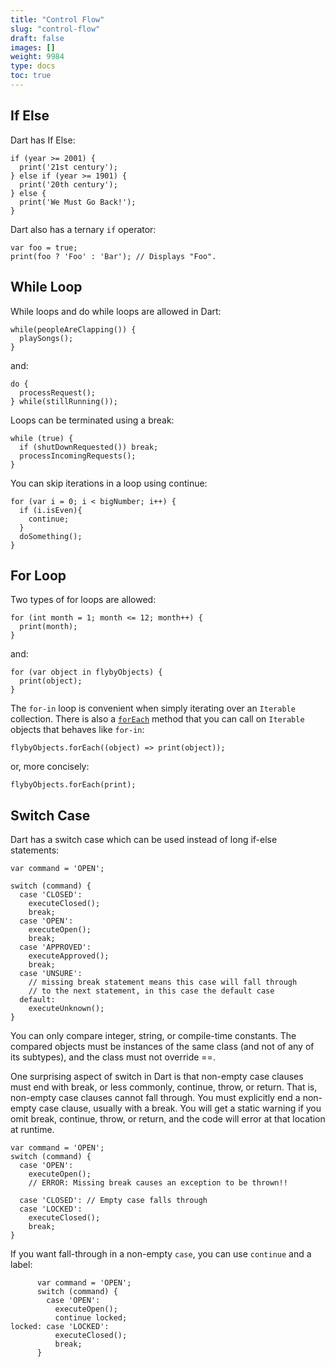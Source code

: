 ```yaml
---
title: "Control Flow"
slug: "control-flow"
draft: false
images: []
weight: 9984
type: docs
toc: true
---
```


## If Else
Dart has If Else:

    if (year >= 2001) {
      print('21st century');
    } else if (year >= 1901) {
      print('20th century');
    } else {
      print('We Must Go Back!');  
    }

Dart also has a ternary `if` operator:

    var foo = true;
    print(foo ? 'Foo' : 'Bar'); // Displays "Foo".

## While Loop
While loops and do while loops are allowed in Dart:

    while(peopleAreClapping()) {
      playSongs();
    }

and:

    do {
      processRequest();
    } while(stillRunning());

Loops can be terminated using a break:

    while (true) {
      if (shutDownRequested()) break;
      processIncomingRequests();
    }

You can skip iterations in a loop using continue:

    for (var i = 0; i < bigNumber; i++) {
      if (i.isEven){
        continue;
      }
      doSomething();
    }



## For Loop
Two types of for loops are allowed:

    for (int month = 1; month <= 12; month++) {
      print(month);
    }

and:

    for (var object in flybyObjects) {
      print(object);
    }

The `for-in` loop is convenient when simply iterating over an `Iterable` collection. There is also a [`forEach`][1] method that you can call on `Iterable` objects that behaves like `for-in`:

    flybyObjects.forEach((object) => print(object));

or, more concisely:

    flybyObjects.forEach(print);


  [1]: https://api.dartlang.org/stable/1.17.1/dart-core/Iterable/forEach.html

## Switch Case
Dart has a switch case which can be used instead of long if-else statements:

    var command = 'OPEN';
    
    switch (command) {
      case 'CLOSED':
        executeClosed();
        break;
      case 'OPEN':
        executeOpen();
        break;
      case 'APPROVED':
        executeApproved();
        break;
      case 'UNSURE':
        // missing break statement means this case will fall through
        // to the next statement, in this case the default case
      default:
        executeUnknown();
    }

You can only compare integer, string, or compile-time constants. The compared objects must be instances of the same class (and not of any of its subtypes), and the class must not override ==.

One surprising aspect of switch in Dart is that non-empty case clauses must end with break, or less commonly, continue, throw, or return. That is, non-empty case clauses cannot fall through. You must explicitly end a non-empty case clause, usually with a break. You will get a static warning if you omit break, continue, throw, or return, and the code will error at that location at runtime.

    var command = 'OPEN';
    switch (command) {
      case 'OPEN':
        executeOpen();
        // ERROR: Missing break causes an exception to be thrown!!

      case 'CLOSED': // Empty case falls through
      case 'LOCKED':
        executeClosed();
        break;
    }

If you want fall-through in a non-empty `case`, you can use `continue` and a label:

          var command = 'OPEN';
          switch (command) {
            case 'OPEN':
              executeOpen();
              continue locked;
    locked: case 'LOCKED':
              executeClosed();
              break;
          }

